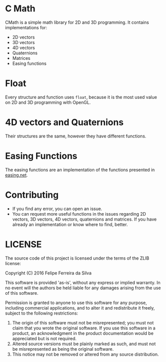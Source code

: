 # C Math

CMath is a simple math library for 2D and 3D programming. It contains implementations for:

- 2D vectors
- 3D vectors
- 4D vectors
- Quaternions
- Matrices
- Easing functions

# Float

Every structure and function uses `float`, because it is the most used value on 2D and 3D programming with OpenGL.

# 4D vectors and Quaternions

Their structures are the same, however they have different functions.

# Easing Functions

The easing functions are an implementation of the functions presented in [easing.net](easings.net).

# Contributing

- If you find any error, you can open an issue.
- You can request more useful functions in the issues regarding 2D vectors, 3D vectors, 4D vectors, quaternions and matrices. If you have already an implementation or know where to find, better.

# LICENSE

The source code of this project is licensed under the terms of the ZLIB license:

Copyright (C) 2016 Felipe Ferreira da Silva

This software is provided 'as-is', without any express or implied warranty. In no event will the authors be held liable for any damages arising from the use of this software.

Permission is granted to anyone to use this software for any purpose, including commercial applications, and to alter it and redistribute it freely, subject to the following restrictions:

1. The origin of this software must not be misrepresented; you must not claim that you wrote the original software. If you use this software in a product, an acknowledgment in the product documentation would be appreciated but is not required.
2. Altered source versions must be plainly marked as such, and must not be misrepresented as being the original software.
3. This notice may not be removed or altered from any source distribution.
